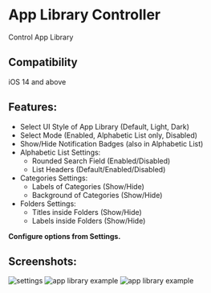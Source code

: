 # App Library Controller
Control App Library

## Compatibility
iOS 14 and above

## Features:
* Select UI Style of App Library (Default, Light, Dark)
* Select Mode (Enabled, Alphabetic List only, Disabled)
* Show/Hide Notification Badges (also in Alphabetic List)
* Alphabetic List Settings:
	* Rounded Search Field (Enabled/Disabled)
	* List Headers (Default/Enabled/Disabled)
* Categories Settings:
	* Labels of Categories (Show/Hide)
	* Background of Categories (Show/Hide)
* Folders Settings:
	* Titles inside Folders (Show/Hide)
	* Labels inside Folders (Show/Hide)

**Configure options from Settings.**

## Screenshots:

![settings](screenshots/applibrarycontroller1.png)
![app library example](screenshots/applibrarycontroller2.jpg)
![app library example](screenshots/applibrarycontroller3.jpg)

